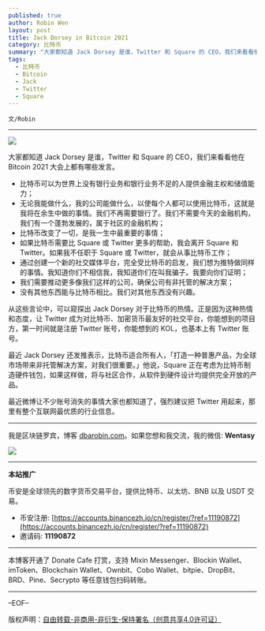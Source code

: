 ```yaml
---
published: true
author: Robin Wen
layout: post
title: Jack Dorsey in Bitcoin 2021
category: 比特币
summary: "大家都知道 Jack Dorsey 是谁，Twitter 和 Square 的 CEO，我们来看看他在 Bitcoin 2021 大会上都有哪些发言。最近 Jack Dorsey 还发推表示，比特币适合所有人，「打造一种普惠产品，为全球市场带来非托管解决方案，对我们很重要。」他说，Square 正在考虑为比特币制造硬件钱包，如果这样做，将与社区合作，从软件到硬件设计均提供完全开放的产品。最近微博让不少账号消失的事情大家也都知道了，强烈建议把 Twitter 用起来，那里有整个互联网最优质的行业信息。"
tags:
  - 比特币
  - Bitcoin
  - Jack
  - Twitter
  - Square
---
```


`文/Robin`

***

![](https://cdn.dbarobin.com/f9bcvnp.png)

大家都知道 Jack Dorsey 是谁，Twitter 和 Square 的 CEO，我们来看看他在 Bitcoin 2021 大会上都有哪些发言。

* 比特币可以为世界上没有银行业务和银行业务不足的人提供金融主权和储值能力；
* 无论我能做什么，我的公司能做什么，以使每个人都可以使用比特币，这就是我将在余生中做的事情。我们不再需要银行了。我们不需要今天的金融机构，我们有一个蓬勃发展的，属于社区的金融机构；
* 比特币改变了一切，是我一生中最重要的事情；
* 如果比特币需要比 Square 或 Twitter 更多的帮助，我会离开 Square 和 Twitter。如果我不任职于 Square 或 Twitter，就会从事比特币工作；
* 通过创建一个新的社交媒体平台，完全受比特币的启发，我们想为推特做同样的事情。我知道你们不相信我，我知道你们在叫我骗子。我要向你们证明；
* 我们需要推动更多像我们这样的公司，确保公司有非托管的解决方案；
* 没有其他东西能与比特币相比。我们对其他东西没有兴趣。

从这些言论中，可以窥探出 Jack Dorsey 对于比特币的热情。正是因为这种热情和态度，让 Twitter 成为对比特币、加密货币最友好的社交平台，你能想到的项目方，第一时间就是注册 Twitter 账号，你能想到的 KOL，也基本上有 Twitter 账号。

最近 Jack Dorsey 还发推表示，比特币适合所有人，「打造一种普惠产品，为全球市场带来非托管解决方案，对我们很重要。」他说，Square 正在考虑为比特币制造硬件钱包，如果这样做，将与社区合作，从软件到硬件设计均提供完全开放的产品。

最近微博让不少账号消失的事情大家也都知道了，强烈建议把 Twitter 用起来，那里有整个互联网最优质的行业信息。

***

我是区块链罗宾，博客 [dbarobin.com](https://dbarobin.com/)。如果您想和我交流，我的微信: **Wentasy**

![](https://cdn.dbarobin.com/v4yywe2.png)

***

**本站推广**

币安是全球领先的数字货币交易平台，提供比特币、以太坊、BNB 以及 USDT 交易。

* 币安注册: [https://accounts.binancezh.io/cn/register/?ref=11190872](https://accounts.binancezh.io/cn/register/?ref=11190872)
* 邀请码: **11190872**

***

本博客开通了 Donate Cafe 打赏，支持 Mixin Messenger、Blockin Wallet、imToken、Blockchain Wallet、Ownbit、Cobo Wallet、bitpie、DropBit、BRD、Pine、Secrypto 等任意钱包扫码转账。

<center>
    <div class="--donate-button"
         data-button-id="f8b9df0d-af9a-460d-8258-d3f435445075"
    ></div>
</center>

***

–EOF–

版权声明：[自由转载-非商用-非衍生-保持署名（创意共享4.0许可证）](http://creativecommons.org/licenses/by-nc-nd/4.0/deed.zh)